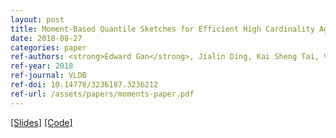 ```yaml
---
layout: post
title: Moment-Based Quantile Sketches for Efficient High Cardinality Aggregation Queries
date: 2018-08-27
categories: paper
ref-authors: <strong>Edward Gan</strong>, Jialin Ding, Kai Sheng Tai, Vatsal Sharan, Peter Bailis
ref-year: 2018
ref-journal: VLDB
ref-doi: 10.14778/3236187.3236212
ref-url: /assets/papers/moments-paper.pdf
---
```

[[Slides]](/assets/papers/moments-slides.pdf)
[[Code]](https://github.com/stanford-futuredata/msketch)